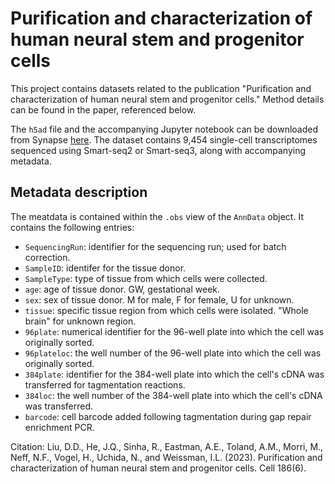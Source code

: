 # Purification and characterization of human neural stem and progenitor cells
This project contains datasets related to the publication "Purification and characterization of human neural stem and progenitor cells." Method details can be found in the paper, referenced below.

The `h5ad` file and the accompanying Jupyter notebook can be downloaded from Synapse [here](https://www.synapse.org/#!Synapse:syn51201773/). The dataset contains 9,454 single-cell transcriptomes sequenced using Smart-seq2 or Smart-seq3, along with accompanying metadata.

## Metadata description
The meatdata is contained within the `.obs` view of the `AnnData` object. It contains the following entries:
* `SequencingRun`: identifier for the sequencing run; used for batch correction.
* `SampleID`: identifer for the tissue donor.
* `SampleType`: type of tissue from which cells were collected.
* `age`: age of tissue donor. GW, gestational week.
* `sex`: sex of tissue donor. M for male, F for female, U for unknown.
* `tissue`: specific tissue region from which cells were isolated. "Whole brain" for unknown region.
* `96plate`: numerical identifier for the 96-well plate into which the cell was originally sorted.
* `96plateloc`: the well number of the 96-well plate into which the cell was originally sorted.
* `384plate`: identifier for the 384-well plate into which the cell's cDNA was transferred for tagmentation reactions.
* `384loc`: the well number of the 384-well plate into which the cell's cDNA was transferred.
* `barcode`: cell barcode added following tagmentation during gap repair enrichment PCR.

Citation: Liu, D.D., He, J.Q., Sinha, R., Eastman, A.E., Toland, A.M., Morri, M., Neff, N.F., Vogel, H., Uchida, N., and Weissman, I.L. (2023). Purification and characterization of human neural stem and progenitor cells. Cell 186(6).
